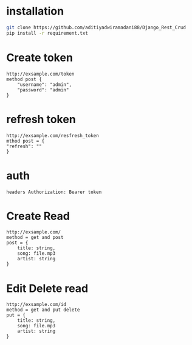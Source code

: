 
# installation
```sh
git clone https://github.com/aditiyadwiramadani88/Django_Rest_Crud
pip install -r requirement.txt

```
 # Create token 

```
http://exsample.com/token
method post {
    "username": "admin",
    "password": "admin"
}

```
# refresh token

```
http://exsample.com/resfresh_token
mthod post = {
"refresh": ""
}

```  



# auth

```
headers Authorization: Bearer token
```
# Create Read

```
http://exsample.com/
method = get and post
post = {
	title: string,
	song: file.mp3 
	artist: string
}

```

# Edit Delete read 


```
http://exsample.com/id
method = get and put delete 
put = {
	title: string,
	song: file.mp3 
	artist: string
}

```


